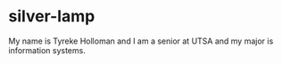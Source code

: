# silver-lamp

My name is Tyreke Holloman and I am a senior at UTSA and my major is information systems.
